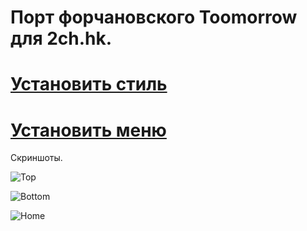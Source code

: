 ﻿# Порт форчановского Toomorrow для 2ch.hk.

# [Установить стиль](http://userstyles.org/styles/98408/tomorrow2ch)

# [Установить меню](http://userscripts-mirror.org/scripts/show/399635)

Скриншоты.

![Top](https://raw.github.com/mr-rak/Tomorrow2ch/master/top.png)

![Bottom](https://raw.github.com/mr-rak/Tomorrow2ch/master/bottom.png)

![Home](https://raw.github.com/mr-rak/Tomorrow2ch/master/home.png)

